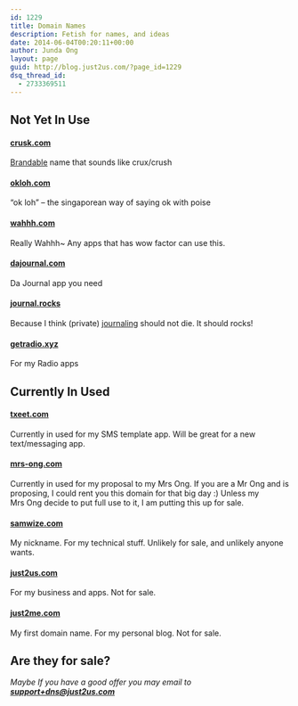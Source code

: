 ```yaml
---
id: 1229
title: Domain Names
description: Fetish for names, and ideas
date: 2014-06-04T00:20:11+00:00
author: Junda Ong
layout: page
guid: http://blog.just2us.com/?page_id=1229
dsq_thread_id:
  - 2733369511
---
```


## Not Yet In Use

#### <a href="http://crusk.com" onclick="__gaTracker('send', 'event', 'outbound-article', 'http://crusk.com', 'crusk.com');">crusk.com</a>

<a href="http://www.brandbucket.com/crusk/" onclick="__gaTracker('send', 'event', 'outbound-article', 'http://www.brandbucket.com/crusk/', 'Brandable');" target="_blank">Brandable</a> name that sounds like crux/crush


#### <a href="http://okloh.com" onclick="__gaTracker('send', 'event', 'outbound-article', 'http://okloh.com', 'okloh.com');">okloh.com</a>

&#8220;ok loh&#8221; &#8211; the singaporean way of saying ok with poise


#### <a href="http://wahhh.com" onclick="__gaTracker('send', 'event', 'outbound-article', 'http://wahhh.com', 'wahhh.com');">wahhh.com</a>

Really Wahhh~ Any apps that has wow factor can use this.


#### <a href="http://dajournal.com" onclick="__gaTracker('send', 'event', 'outbound-article', 'http://dajournal.com', 'dajournal.com');">dajournal.com</a>

Da Journal app you need

#### <a href="http://journal.rocks" onclick="__gaTracker('send', 'event', 'outbound-article', 'http://journal.rocks', 'journal.rocks');">journal.rocks</a>

Because I think (private) <a href="http://jade2us.com" onclick="__gaTracker('send', 'event', 'outbound-article', 'http://jade2us.com', 'journaling');">journaling</a> should not die. It should rocks!

#### <a href="http://getradio.xyz" onclick="__gaTracker('send', 'event', 'outbound-article', 'http://getradio.xyz', 'getradio.xyz');">getradio.xyz</a>

For my Radio apps


## Currently In Used

#### <a href="http://txeet.com" onclick="__gaTracker('send', 'event', 'outbound-article', 'http://txeet.com', 'txeet.com');">txeet.com</a>

Currently in used for my SMS template app. Will be great for a new text/messaging app.

#### <a href="http://mrs-ong.com" onclick="__gaTracker('send', 'event', 'outbound-article', 'http://mrs-ong.com', 'mrs-ong.com');">mrs-ong.com</a>

Currently in used for my proposal to my Mrs Ong. If you are a Mr Ong and is proposing, I could rent you this domain for that big day :) Unless my Mrs Ong decide to put full use to it, I am putting this up for sale.

#### <a href="http://samwize.com" onclick="__gaTracker('send', 'event', 'outbound-article', 'http://samwize.com', 'samwize.com');">samwize.com</a>

My nickname. For my technical stuff. Unlikely for sale, and unlikely anyone wants.

#### <a href="http://just2us.com" onclick="__gaTracker('send', 'event', 'outbound-article', 'http://just2us.com', 'just2us.com');">just2us.com</a>

For my business and apps. Not for sale.

#### <a href="http://just2me.com" onclick="__gaTracker('send', 'event', 'outbound-article', 'http://just2me.com', 'just2me.com');">just2me.com</a>

My first domain name. For my personal blog. Not for sale.


## Are they for sale?

_Maybe_
_If you have a good offer_
_you may email to **support+dns@just2us.com**_ 
